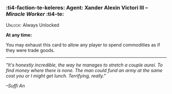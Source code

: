 ### :ti4-faction-te-keleres: **Agent**: Xander Alexin Victori III – _Miracle Worker_ :ti4-te:

<span style="font-variant:small-caps;">Unlock</span>: Always Unlocked

**At any time:**

You may exhaust this card to allow any player to spend commodities as if they were trade goods.

---

_"It's honestly incredible, the way he manages to stretch a couple aurei.
To find money where there is none.
The man could fund an army at the same cost you or I might get lunch.
Terrifying, really."_

_–Suffi An_